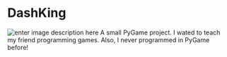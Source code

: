 # DashKing
![enter image description here](lq-logo.png)
A small PyGame project. I wated to teach my friend programming games. Also, I never programmed in PyGame before!
